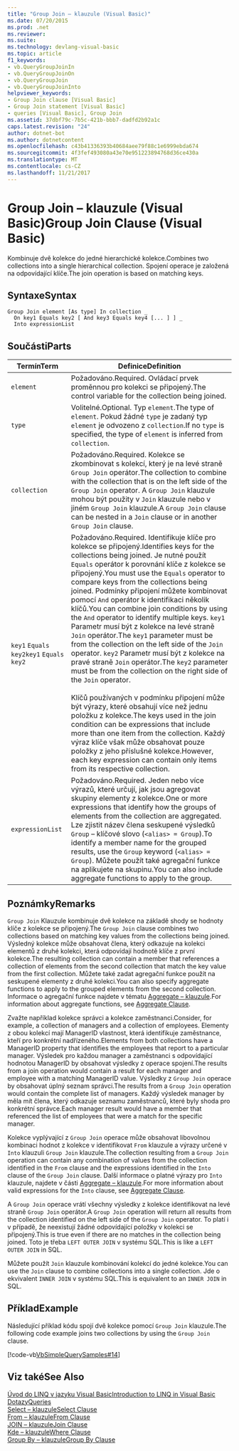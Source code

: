 ```yaml
---
title: "Group Join – klauzule (Visual Basic)"
ms.date: 07/20/2015
ms.prod: .net
ms.reviewer: 
ms.suite: 
ms.technology: devlang-visual-basic
ms.topic: article
f1_keywords:
- vb.QueryGroupJoinIn
- vb.QueryGroupJoinOn
- vb.QueryGroupJoin
- vb.QueryGroupJoinInto
helpviewer_keywords:
- Group Join clause [Visual Basic]
- Group Join statement [Visual Basic]
- queries [Visual Basic], Group Join
ms.assetid: 37dbf79c-7b5c-421b-bbb7-dadfd2b92a1c
caps.latest.revision: "24"
author: dotnet-bot
ms.author: dotnetcontent
ms.openlocfilehash: c43b41336393b40684aee79f88c1e6999ebda674
ms.sourcegitcommit: 4f3fef493080a43e70e951223894768d36ce430a
ms.translationtype: MT
ms.contentlocale: cs-CZ
ms.lasthandoff: 11/21/2017
---
```

# <a name="group-join-clause-visual-basic"></a><span data-ttu-id="748e5-102">Group Join – klauzule (Visual Basic)</span><span class="sxs-lookup"><span data-stu-id="748e5-102">Group Join Clause (Visual Basic)</span></span>
<span data-ttu-id="748e5-103">Kombinuje dvě kolekce do jedné hierarchické kolekce.</span><span class="sxs-lookup"><span data-stu-id="748e5-103">Combines two collections into a single hierarchical collection.</span></span> <span data-ttu-id="748e5-104">Spojení operace je založená na odpovídající klíče.</span><span class="sxs-lookup"><span data-stu-id="748e5-104">The join operation is based on matching keys.</span></span>  
  
## <a name="syntax"></a><span data-ttu-id="748e5-105">Syntaxe</span><span class="sxs-lookup"><span data-stu-id="748e5-105">Syntax</span></span>  
  
```  
Group Join element [As type] In collection _  
  On key1 Equals key2 [ And key3 Equals key4 [... ] ] _  
  Into expressionList  
```  
  
## <a name="parts"></a><span data-ttu-id="748e5-106">Součásti</span><span class="sxs-lookup"><span data-stu-id="748e5-106">Parts</span></span>  
  
|<span data-ttu-id="748e5-107">Termín</span><span class="sxs-lookup"><span data-stu-id="748e5-107">Term</span></span>|<span data-ttu-id="748e5-108">Definice</span><span class="sxs-lookup"><span data-stu-id="748e5-108">Definition</span></span>|  
|---|---|  
|`element`|<span data-ttu-id="748e5-109">Požadováno.</span><span class="sxs-lookup"><span data-stu-id="748e5-109">Required.</span></span> <span data-ttu-id="748e5-110">Ovládací prvek proměnnou pro kolekci se připojený.</span><span class="sxs-lookup"><span data-stu-id="748e5-110">The control variable for the collection being joined.</span></span>|  
|`type`|<span data-ttu-id="748e5-111">Volitelné.</span><span class="sxs-lookup"><span data-stu-id="748e5-111">Optional.</span></span> <span data-ttu-id="748e5-112">Typ `element`.</span><span class="sxs-lookup"><span data-stu-id="748e5-112">The type of `element`.</span></span> <span data-ttu-id="748e5-113">Pokud žádné `type` je zadaný typ `element` je odvozeno z `collection`.</span><span class="sxs-lookup"><span data-stu-id="748e5-113">If no `type` is specified, the type of `element` is inferred from `collection`.</span></span>|  
|`collection`|<span data-ttu-id="748e5-114">Požadováno.</span><span class="sxs-lookup"><span data-stu-id="748e5-114">Required.</span></span> <span data-ttu-id="748e5-115">Kolekce se zkombinovat s kolekcí, který je na levé straně `Group Join` operátor.</span><span class="sxs-lookup"><span data-stu-id="748e5-115">The collection to combine with the collection that is on the left side of the `Group Join` operator.</span></span> <span data-ttu-id="748e5-116">A `Group Join` klauzule mohou být použity v `Join` klauzule nebo v jiném `Group Join` klauzule.</span><span class="sxs-lookup"><span data-stu-id="748e5-116">A `Group Join` clause can be nested in a `Join` clause or in another `Group Join` clause.</span></span>|  
|<span data-ttu-id="748e5-117">`key1` `Equals` `key2`</span><span class="sxs-lookup"><span data-stu-id="748e5-117">`key1` `Equals` `key2`</span></span>|<span data-ttu-id="748e5-118">Požadováno.</span><span class="sxs-lookup"><span data-stu-id="748e5-118">Required.</span></span> <span data-ttu-id="748e5-119">Identifikuje klíče pro kolekce se připojený.</span><span class="sxs-lookup"><span data-stu-id="748e5-119">Identifies keys for the collections being joined.</span></span> <span data-ttu-id="748e5-120">Je nutné použít `Equals` operátor k porovnání klíče z kolekce se připojený.</span><span class="sxs-lookup"><span data-stu-id="748e5-120">You must use the `Equals` operator to compare keys from the collections being joined.</span></span> <span data-ttu-id="748e5-121">Podmínky připojení můžete kombinovat pomocí `And` operátor k identifikaci několik klíčů.</span><span class="sxs-lookup"><span data-stu-id="748e5-121">You can combine join conditions by using the `And` operator to identify multiple keys.</span></span> <span data-ttu-id="748e5-122">`key1` Parametr musí být z kolekce na levé straně `Join` operátor.</span><span class="sxs-lookup"><span data-stu-id="748e5-122">The `key1` parameter must be from the collection on the left side of the `Join` operator.</span></span> <span data-ttu-id="748e5-123">`key2` Parametr musí být z kolekce na pravé straně `Join` operátor.</span><span class="sxs-lookup"><span data-stu-id="748e5-123">The `key2` parameter must be from the collection on the right side of the `Join` operator.</span></span><br /><br /> <span data-ttu-id="748e5-124">Klíčů používaných v podmínku připojení může být výrazy, které obsahují více než jednu položku z kolekce.</span><span class="sxs-lookup"><span data-stu-id="748e5-124">The keys used in the join condition can be expressions that include more than one item from the collection.</span></span> <span data-ttu-id="748e5-125">Každý výraz klíče však může obsahovat pouze položky z jeho příslušné kolekce.</span><span class="sxs-lookup"><span data-stu-id="748e5-125">However, each key expression can contain only items from its respective collection.</span></span>|  
|`expressionList`|<span data-ttu-id="748e5-126">Požadováno.</span><span class="sxs-lookup"><span data-stu-id="748e5-126">Required.</span></span> <span data-ttu-id="748e5-127">Jeden nebo více výrazů, které určují, jak jsou agregovat skupiny elementy z kolekce.</span><span class="sxs-lookup"><span data-stu-id="748e5-127">One or more expressions that identify how the groups of elements from the collection are aggregated.</span></span> <span data-ttu-id="748e5-128">Lze zjistit název člena seskupené výsledků `Group` – klíčové slovo (`<alias> = Group`).</span><span class="sxs-lookup"><span data-stu-id="748e5-128">To identify a member name for the grouped results, use the `Group` keyword (`<alias> = Group`).</span></span> <span data-ttu-id="748e5-129">Můžete použít také agregační funkce na aplikujete na skupinu.</span><span class="sxs-lookup"><span data-stu-id="748e5-129">You can also include aggregate functions to apply to the group.</span></span>|  
  
## <a name="remarks"></a><span data-ttu-id="748e5-130">Poznámky</span><span class="sxs-lookup"><span data-stu-id="748e5-130">Remarks</span></span>  
 <span data-ttu-id="748e5-131">`Group Join` Klauzule kombinuje dvě kolekce na základě shody se hodnoty klíče z kolekce se připojený.</span><span class="sxs-lookup"><span data-stu-id="748e5-131">The `Group Join` clause combines two collections based on matching key values from the collections being joined.</span></span> <span data-ttu-id="748e5-132">Výsledný kolekce může obsahovat člena, který odkazuje na kolekci elementů z druhé kolekci, která odpovídají hodnotě klíče z první kolekce.</span><span class="sxs-lookup"><span data-stu-id="748e5-132">The resulting collection can contain a member that references a collection of elements from the second collection that match the key value from the first collection.</span></span> <span data-ttu-id="748e5-133">Můžete také zadat agregační funkce použít na seskupené elementy z druhé kolekci.</span><span class="sxs-lookup"><span data-stu-id="748e5-133">You can also specify aggregate functions to apply to the grouped elements from the second collection.</span></span> <span data-ttu-id="748e5-134">Informace o agregační funkce najdete v tématu [Aggregate – klauzule](../../../visual-basic/language-reference/queries/aggregate-clause.md).</span><span class="sxs-lookup"><span data-stu-id="748e5-134">For information about aggregate functions, see [Aggregate Clause](../../../visual-basic/language-reference/queries/aggregate-clause.md).</span></span>  
  
 <span data-ttu-id="748e5-135">Zvažte například kolekce správci a kolekce zaměstnanci.</span><span class="sxs-lookup"><span data-stu-id="748e5-135">Consider, for example, a collection of managers and a collection of employees.</span></span> <span data-ttu-id="748e5-136">Elementy z obou kolekcí mají ManagerID vlastnost, která identifikuje zaměstnance, kteří pro konkrétní nadřízeného.</span><span class="sxs-lookup"><span data-stu-id="748e5-136">Elements from both collections have a ManagerID property that identifies the employees that report to a particular manager.</span></span> <span data-ttu-id="748e5-137">Výsledek pro každou manager a zaměstnanci s odpovídající hodnotou ManagerID by obsahovat výsledky z operace spojení.</span><span class="sxs-lookup"><span data-stu-id="748e5-137">The results from a join operation would contain a result for each manager and employee with a matching ManagerID value.</span></span> <span data-ttu-id="748e5-138">Výsledky z `Group Join` operace by obsahovat úplný seznam správci.</span><span class="sxs-lookup"><span data-stu-id="748e5-138">The results from a `Group Join` operation would contain the complete list of managers.</span></span> <span data-ttu-id="748e5-139">Každý výsledek manager by měla mít člena, který odkazuje seznamu zaměstnanců, které byly shoda pro konkrétní správce.</span><span class="sxs-lookup"><span data-stu-id="748e5-139">Each manager result would have a member that referenced the list of employees that were a match for the specific manager.</span></span>  
  
 <span data-ttu-id="748e5-140">Kolekce vyplývající z `Group Join` operace může obsahovat libovolnou kombinaci hodnot z kolekce v identifikovat `From` klauzule a výrazy určené v `Into` klauzuli `Group Join` klauzule.</span><span class="sxs-lookup"><span data-stu-id="748e5-140">The collection resulting from a `Group Join` operation can contain any combination of values from the collection identified in the `From` clause and the expressions identified in the `Into` clause of the `Group Join` clause.</span></span> <span data-ttu-id="748e5-141">Další informace o platné výrazy pro `Into` klauzule, najdete v části [Aggregate – klauzule](../../../visual-basic/language-reference/queries/aggregate-clause.md).</span><span class="sxs-lookup"><span data-stu-id="748e5-141">For more information about valid expressions for the `Into` clause, see [Aggregate Clause](../../../visual-basic/language-reference/queries/aggregate-clause.md).</span></span>  
  
 <span data-ttu-id="748e5-142">A `Group Join` operace vrátí všechny výsledky z kolekce identifikovat na levé straně `Group Join` operátor.</span><span class="sxs-lookup"><span data-stu-id="748e5-142">A `Group Join` operation will return all results from the collection identified on the left side of the `Group Join` operator.</span></span> <span data-ttu-id="748e5-143">To platí i v případě, že neexistují žádné odpovídající položky v kolekci se připojený.</span><span class="sxs-lookup"><span data-stu-id="748e5-143">This is true even if there are no matches in the collection being joined.</span></span> <span data-ttu-id="748e5-144">Toto je třeba `LEFT OUTER JOIN` v systému SQL.</span><span class="sxs-lookup"><span data-stu-id="748e5-144">This is like a `LEFT OUTER JOIN` in SQL.</span></span>  
  
 <span data-ttu-id="748e5-145">Můžete použít `Join` klauzule kombinování kolekcí do jedné kolekce.</span><span class="sxs-lookup"><span data-stu-id="748e5-145">You can use the `Join` clause to combine collections into a single collection.</span></span> <span data-ttu-id="748e5-146">Jde o ekvivalent `INNER JOIN` v systému SQL.</span><span class="sxs-lookup"><span data-stu-id="748e5-146">This is equivalent to an `INNER JOIN` in SQL.</span></span>  
  
## <a name="example"></a><span data-ttu-id="748e5-147">Příklad</span><span class="sxs-lookup"><span data-stu-id="748e5-147">Example</span></span>  
 <span data-ttu-id="748e5-148">Následující příklad kódu spojí dvě kolekce pomocí `Group Join` klauzule.</span><span class="sxs-lookup"><span data-stu-id="748e5-148">The following code example joins two collections by using the `Group Join` clause.</span></span>  
  
 [!code-vb[VbSimpleQuerySamples#14](../../../visual-basic/language-reference/queries/codesnippet/VisualBasic/group-join-clause_1.vb)]  
  
## <a name="see-also"></a><span data-ttu-id="748e5-149">Viz také</span><span class="sxs-lookup"><span data-stu-id="748e5-149">See Also</span></span>  
 [<span data-ttu-id="748e5-150">Úvod do LINQ v jazyku Visual Basic</span><span class="sxs-lookup"><span data-stu-id="748e5-150">Introduction to LINQ in Visual Basic</span></span>](../../../visual-basic/programming-guide/language-features/linq/introduction-to-linq.md)  
 [<span data-ttu-id="748e5-151">Dotazy</span><span class="sxs-lookup"><span data-stu-id="748e5-151">Queries</span></span>](../../../visual-basic/language-reference/queries/queries.md)  
 [<span data-ttu-id="748e5-152">Select – klauzule</span><span class="sxs-lookup"><span data-stu-id="748e5-152">Select Clause</span></span>](../../../visual-basic/language-reference/queries/select-clause.md)  
 [<span data-ttu-id="748e5-153">From – klauzule</span><span class="sxs-lookup"><span data-stu-id="748e5-153">From Clause</span></span>](../../../visual-basic/language-reference/queries/from-clause.md)  
 [<span data-ttu-id="748e5-154">JOIN – klauzule</span><span class="sxs-lookup"><span data-stu-id="748e5-154">Join Clause</span></span>](../../../visual-basic/language-reference/queries/join-clause.md)  
 [<span data-ttu-id="748e5-155">Kde – klauzule</span><span class="sxs-lookup"><span data-stu-id="748e5-155">Where Clause</span></span>](../../../visual-basic/language-reference/queries/where-clause.md)  
 [<span data-ttu-id="748e5-156">Group By – klauzule</span><span class="sxs-lookup"><span data-stu-id="748e5-156">Group By Clause</span></span>](../../../visual-basic/language-reference/queries/group-by-clause.md)
